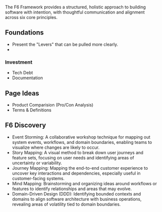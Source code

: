 The F6 Framework provides a structured, holistic approach to building software with intention, with thoughtful communication and alignment across six core principles.

## Foundations 

- Present the "Levers" that can be pulled more clearly.
- 

### Investment

- Tech Debt
- Documentation

## Page Ideas

- Product Comparision (Pro/Con Analysis)
- Terms & Definitions 

## F6 Discovery

- Event Storming: A collaborative workshop technique for mapping out system events, workflows, and domain boundaries, enabling teams to visualize where changes are likely to occur.
- Story Mapping: A visual method to break down user journeys and feature sets, focusing on user needs and identifying areas of uncertainty or variability.
- Journey Mapping: Mapping the end-to-end customer experience to uncover key interactions and dependencies, especially useful in customer-facing systems.
- Mind Mapping: Brainstorming and organizing ideas around workflows or features to identify relationships and areas that may evolve.
- Domain-Driven Design (DDD): Identifying bounded contexts and domains to align software architecture with business operations, revealing areas of volatility tied to domain boundaries.